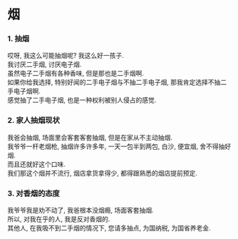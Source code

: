# 烟
### 1. 抽烟
哎呀, 我这么可能抽烟呢? 我这么好一孩子.  
我讨厌二手烟,  讨厌电子烟.  
虽然电子二手烟有各种香味, 但是那也是二手烟啊.  
如果你给我选择,  特别好闻的二手电子烟与不抽二手电子烟, 那我肯定选择不抽二手电子烟啊.  
感觉抽了二手电子烟, 也是一种权利被别人侵占的感觉.
### 2. 家人抽烟现状
我爸会抽烟, 场面里会客套客套抽烟, 但是在家从不主动抽烟.  
我爷爷一杆老烟枪, 抽烟许多许多年, 一天一包半到两包, 白沙, 便宜烟, 舍不得抽好烟.  
而且还就好这个口味.  
我们那这个烟并不流行, 烟店拿货拿得少, 都得跟熟悉的烟店提前预定.
### 3. 对香烟的态度
我爷爷我是劝不动了, 我爸根本没烟瘾, 场面客套抽烟.  
所以, 对我在乎的人, 我是反对香烟的.  
其他人, 在我吸不到二手烟的情况下, 您请多抽点, 为国纳税, 为国省养老金.